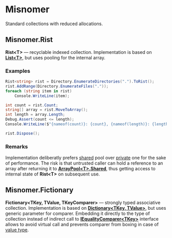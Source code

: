 # Misnomer

Standard collections with reduced allocations.

## Misnomer.Rist

**Rist&lt;T&gt;** — recyclable indexed collection. Implementation is based on [**List&lt;T&gt;**](https://github.com/dotnet/corert/blob/master/src/System.Private.CoreLib/shared/System/Collections/Generic/List.cs), but uses pooling for the internal array.

### Examples

```csharp
Rist<string> rist = Directory.EnumerateDirectories(".").ToRist();
rist.AddRange(Directory.EnumerateFiles("."));
foreach (string item in rist)
    Console.WriteLine(item);

int count = rist.Count;
string[] array = rist.MoveToArray();
int length = array.Length;
Debug.Assert(count <= length);
Console.WriteLine($"{nameof(count)}: {count}, {nameof(length)}: {length}");

rist.Dispose();
```

### Remarks

Implementation deliberatly prefers [shared](https://docs.microsoft.com/en-us/dotnet/api/system.buffers.arraypool-1.shared) pool over [private](https://docs.microsoft.com/en-us/dotnet/api/system.buffers.arraypool-1.create) one for the sake of performance.
The risk is that untrusted caller can hold a reference to an array after returning it to [**ArrayPool&lt;T&gt;.Shared**](https://docs.microsoft.com/en-us/dotnet/api/system.buffers.arraypool-1.shared), thus getting access to internal state of **Rist&lt;T&gt;** on subsequent use.

## Misnomer.Fictionary

**Fictionary&lt;TKey, TValue, TKeyComparer&gt;** — strongly typed associative collection. 
Implementation is based on [**Dictionary&lt;TKey, TValue&gt;**](https://github.com/dotnet/corert/blob/master/src/System.Private.CoreLib/shared/System/Collections/Generic/Dictionary.cs), but uses generic parameter for comparer.
Embedding it directly to the type of collection instead of indirect call to [**IEqualityComparer&lt;TKey&gt;**](https://docs.microsoft.com/en-us/dotnet/api/system.collections.generic.iequalitycomparer-1) interface allows to avoid virtual call and prevents comparer from boxing in case of [value type](https://adamsitnik.com/Value-Types-vs-Reference-Types/).
